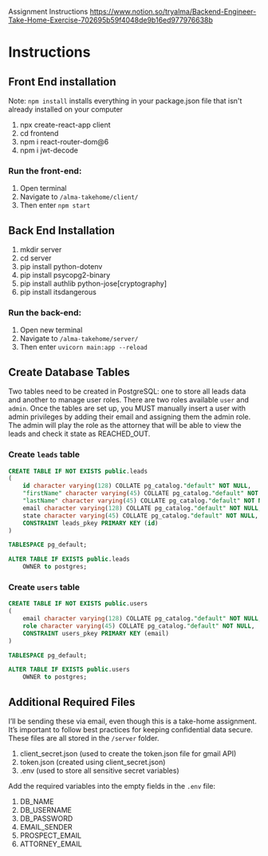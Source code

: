 Assignment Instructions
https://www.notion.so/tryalma/Backend-Engineer-Take-Home-Exercise-702695b59f4048de9b16ed977976638b

# Instructions

## Front End installation  
Note: `npm install` installs everything in your package.json file that isn't already installed on your computer

1. npx create-react-app client
2. cd frontend
3. npm i react-router-dom@6
4. npm i jwt-decode

### Run the front-end:

1. Open terminal
2. Navigate to `/alma-takehome/client/`
3. Then enter `npm start`

## Back End Installation

1. mkdir server
2. cd server
3. pip install python-dotenv
4. pip install psycopg2-binary
5. pip install authlib python-jose[cryptography]
6. pip install itsdangerous

### Run the back-end:

1. Open new terminal
2. Navigate to `/alma-takehome/server/`
3. Then enter `uvicorn main:app --reload`

## Create Database Tables

Two tables need to be created in PostgreSQL: one to store all leads data and another to manage user roles. There are two roles available `user` and `admin`. Once the tables are set up, you MUST manually insert a user with admin privileges by adding their email and assigning them the admin role. The admin will play the role as the attorney that will be able to view the leads and check it state as REACHED_OUT.

### Create `leads` table 
```sql
CREATE TABLE IF NOT EXISTS public.leads
(
    id character varying(128) COLLATE pg_catalog."default" NOT NULL,
    "firstName" character varying(45) COLLATE pg_catalog."default" NOT NULL,
    "lastName" character varying(45) COLLATE pg_catalog."default" NOT NULL,
    email character varying(128) COLLATE pg_catalog."default" NOT NULL,
    state character varying(45) COLLATE pg_catalog."default" NOT NULL,
    CONSTRAINT leads_pkey PRIMARY KEY (id)
)

TABLESPACE pg_default;

ALTER TABLE IF EXISTS public.leads
    OWNER to postgres;
```

### Create `users` table
```sql
CREATE TABLE IF NOT EXISTS public.users
(
    email character varying(128) COLLATE pg_catalog."default" NOT NULL,
    role character varying(45) COLLATE pg_catalog."default" NOT NULL,
    CONSTRAINT users_pkey PRIMARY KEY (email)
)

TABLESPACE pg_default;

ALTER TABLE IF EXISTS public.users
    OWNER to postgres;
```

## Additional Required Files

I’ll be sending these via email, even though this is a take-home assignment. It’s important to follow best practices for keeping confidential data secure. These files are all stored in the `/server` folder.
1. client_secret.json (used to create the token.json file for gmail API)
2. token.json (created using client_secret.json)
3. .env (used to store all sensitive secret variables)

Add the required variables into the empty fields in the `.env` file:
1. DB_NAME
2. DB_USERNAME
3. DB_PASSWORD
1. EMAIL_SENDER
2. PROSPECT_EMAIL
3. ATTORNEY_EMAIL